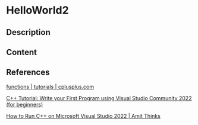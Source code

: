 # HelloWorld2

## Description



## Content



## References

[functions | tutorials | cplusplus.com](https://cplusplus.com/doc/tutorial/functions/)

[C++ Tutorial: Write your First Program using Visual Studio Community 2022 (for beginners)](https://www.youtube.com/watch?v=we0uAQ8otLQ)

[How to Run C++ on Microsoft Visual Studio 2022 | Amit Thinks](https://www.youtube.com/watch?v=HS4c3kBEWr4)
